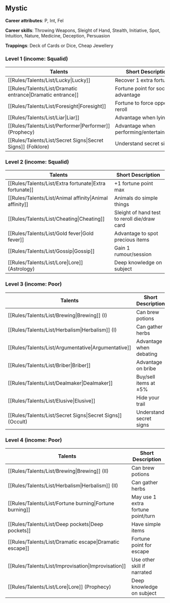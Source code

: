 
## Mystic

**Career attributes**: P, Int, Fel

**Career skills**: Throwing Weapons, Sleight of Hand, Stealth, Initiative, Spot, Intuition, Nature, Medicine, Deception, Persuasion

**Trappings**: Deck of Cards or Dice, Cheap Jewellery

### Level 1 (income: Squalid)

| Talents | Short Description |
| --- | --- |
| [[Rules/Talents/List/Lucky\|Lucky]] | Recover 1 extra fortune |
| [[Rules/Talents/List/Dramatic entrance\|Dramatic entrance]] | Fortune point for social advantage |
| [[Rules/Talents/List/Foresight\|Foresight]] | Fortune to force opponent reroll |
| [[Rules/Talents/List/Liar\|Liar]] | Advantage when lying |
| [[Rules/Talents/List/Performer\|Performer]] (Prophecy) | Advantage when performing/entertaining/art |
| [[Rules/Talents/List/Secret Signs\|Secret Signs]] (Folklore) | Understand secret signs |


### Level 2 (income: Squalid)

| Talents | Short Description |
| --- | --- |
| [[Rules/Talents/List/Extra fortunate\|Extra fortunate]] | +1 fortune point max |
| [[Rules/Talents/List/Animal affinity\|Animal affinity]] | Animals do simple things |
| [[Rules/Talents/List/Cheating\|Cheating]] | Sleight of hand test to reroll die/draw card |
| [[Rules/Talents/List/Gold fever\|Gold fever]] | Advantage to spot precious items |
| [[Rules/Talents/List/Gossip\|Gossip]] | Gain 1 rumour/session |
| [[Rules/Talents/List/Lore\|Lore]] (Astrology) | Deep knowledge on subject |


### Level 3 (income: Poor)

| Talents | Short Description |
| --- | --- |
| [[Rules/Talents/List/Brewing\|Brewing]] (I) | Can brew potions |
| [[Rules/Talents/List/Herbalism\|Herbalism]] (I) | Can gather herbs |
| [[Rules/Talents/List/Argumentative\|Argumentative]] | Advantage when debating |
| [[Rules/Talents/List/Briber\|Briber]] | Advantage on bribe |
| [[Rules/Talents/List/Dealmaker\|Dealmaker]] | Buy/sell items at ±5% |
| [[Rules/Talents/List/Elusive\|Elusive]] | Hide your trail |
| [[Rules/Talents/List/Secret Signs\|Secret Signs]] (Occult) | Understand secret signs |


### Level 4 (income: Poor)

| Talents | Short Description |
| --- | --- |
| [[Rules/Talents/List/Brewing\|Brewing]] (II) | Can brew potions |
| [[Rules/Talents/List/Herbalism\|Herbalism]] (II) | Can gather herbs |
| [[Rules/Talents/List/Fortune burning\|Fortune burning]] | May use 1 extra fortune point/turn |
| [[Rules/Talents/List/Deep pockets\|Deep pockets]] | Have simple items |
| [[Rules/Talents/List/Dramatic escape\|Dramatic escape]] | Fortune point for escape |
| [[Rules/Talents/List/Improvisation\|Improvisation]] | Use other skill if narrated |
| [[Rules/Talents/List/Lore\|Lore]] (Prophecy) | Deep knowledge on subject |


